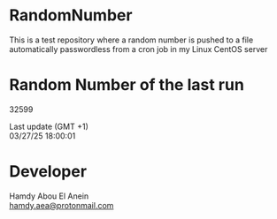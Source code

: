 # RandomNumber    
This is a test repository where a random number is pushed to a file automatically passwordless from a cron job in my Linux CentOS server    
# Random Number of the last run   
32599
      
Last update (GMT +1)    
03/27/25 18:00:01
# Developer    
Hamdy Abou El Anein   
hamdy.aea@protonmail.com
